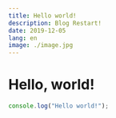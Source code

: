 ```yaml
---
title: Hello world!
description: Blog Restart!
date: 2019-12-05
lang: en
image: ./image.jpg
---
```


# Hello, world!
```javascript
console.log("Hello world!");
```
